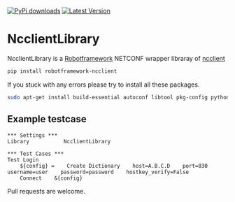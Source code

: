 
[![PyPi downloads](https://img.shields.io/pypi/dm/robotframework-ncclient.svg)](https://pypi.python.org/pypi/robotframework-ncclient)
[![Latest Version](https://img.shields.io/pypi/v/robotframework-ncclient.svg)](https://pypi.python.org/pypi/robotframework-ncclient)

# NcclientLibrary

NcclientLibrary is a [Robotframework](https://github.com/robotframework/robotframework) NETCONF wrapper libraray of [ncclient](https://github.com/ncclient/ncclient)

``` bash
pip install robotframework-ncclient
```

If you stuck with any errors please try to install all these packages.

```bash
sudo apt-get install build-essential autoconf libtool pkg-config python-opengl python-imaging python-pyrex python-pyside.qtopengl idle-python2.7 qt4-dev-tools qt4-designer libqtgui4 libqtcore4 libqt4-xml libqt4-test libqt4-script libqt4-network libqt4-dbus python-qt4 python-qt4-gl libgle3 python-dev
```

## Example testcase

``` Robotframework
*** Settings ***
Library           NcclientLibrary

*** Test Cases ***
Test Login
    ${config} =    Create Dictionary    host=A.B.C.D    port=830    username=user    password=password    hostkey_verify=False
    Connect    &{config}
```

Pull requests are welcome.
